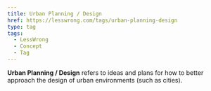 ```yaml
---
title: Urban Planning / Design
href: https://lesswrong.com/tags/urban-planning-design
type: tag
tags:
  - LessWrong
  - Concept
  - Tag
---
```


**Urban Planning / Design** refers to ideas and plans for how to better approach the design of urban environments (such as cities).
